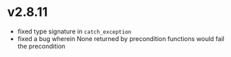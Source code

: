 # v2.8.11

* fixed type signature in `catch_exception`
* fixed a bug wherein None returned by precondition functions would fail the precondition


